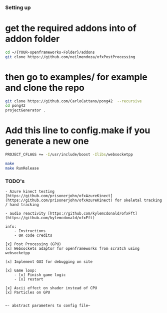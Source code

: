 ### Setting up

# get the required addons into of addon folder

```bash
cd ~/{YOUR-openframeworks-Folder}/addons
git clone https://github.com/neilmendoza/ofxPostProcessing
```

# then go to examples/ for example and clone the repo

```bash
git clone https://github.com/CarloCattano/pong42  --recursive
cd pong42
projectGenerator .
```

# Add this line to config.make if you generate a new one

```bash
PROJECT_CFLAGS += -I/usr/include/boost -Ilibs/websocketpp
```

```bash
make
make RunRelease
```

### TODO's

    - Azure kinect testing [https://github.com/prisonerjohn/ofxAzureKinect](https://github.com/prisonerjohn/ofxAzureKinect) for skeletal tracking / hand tracking

    - audio reactivity [https://github.com/kylemcdonald/ofxFft](https://github.com/kylemcdonald/ofxFft)

    info:
    	- Instructions
    	- QR code credits

    [x] Post Processing (GPU)
    [x] Websockets adaptor for openframeworks from scratch using websocketpp

    [x] Implement GUI for debugging on site

    [x] Game loop:
    	- [x] Finish game logic
    	- [x] restart

    [x] Ascii effect on shader instead of CPU
    [x] Particles on GPU


    ~- abstract parameters to config file~
